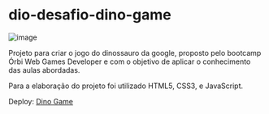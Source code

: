 # dio-desafio-dino-game

![image](https://user-images.githubusercontent.com/94990663/171457960-72ab53f5-54d7-4b54-a95e-ee2ac957bd8b.png)

Projeto para criar o jogo do dinossauro da google, proposto pelo bootcamp Órbi Web Games Developer e com o objetivo de aplicar o conhecimento das aulas abordadas.

Para a elaboração do projeto foi utilizado HTML5, CSS3, e JavaScript.

Deploy: [Dino Game](https://dio-desafio-dino.netlify.app/)
